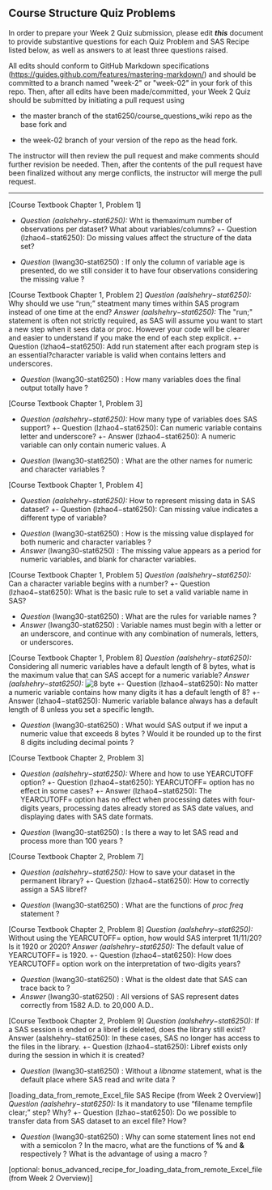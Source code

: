 ## Course Structure Quiz Problems

In order to prepare your Week 2 Quiz submission, please edit ***this*** document to provide substantive questions for each Quiz Problem and SAS Recipe listed below, as well as answers to at least three questions raised.

All edits should conform to GitHub Markdown specifications (https://guides.github.com/features/mastering-markdown/) and should be committed to a branch named "week-2" or "week-02" in your fork of this repo. Then, after all edits have been made/committed, your Week 2 Quiz should be submitted by initiating a pull request using

- the master branch of the stat6250/course_questions_wiki repo as the base fork and

- the week-02 branch of your version of the repo as the head fork.

The instructor will then review the pull request and make comments should further revision be needed. Then, after the contents of the pull request have been finalized without any merge conflicts, the instructor will merge the pull request.

********************************************************************************


[Course Textbook Chapter 1, Problem 1]
* *Question (aalshehry−stat6250):* Wht is themaximum number of observations per dataset? What about variables/columns?
 +- Question (lzhao4−stat6250): Do missing values affect the structure of the data set?
- *Question* (lwang30-stat6250) : If only the column of variable age is presented, do we still consider it to have four observations considering the missing value ?

[Course Textbook Chapter 1, Problem 2]
 *Question (aalshehry−stat6250):* Why should we use “run;” steatment many times within SAS program instead of one time at the end?
 *Answer (aalshehry−stat6250):* The "run;" statement is often not strictly required, as SAS will assume you want to start a new step when it sees data or proc. However your code will be clearer and easier to understand if you make the end of each step explicit.
 +- Question (lzhao4−stat6250): Add run statement after each program step is an essential?character variable is valid when contains letters and underscores.
- *Question* (lwang30-stat6250) : How many variables does the final output totally have ?

[Course Textbook Chapter 1, Problem 3]
 * *Question (aalshehry−stat6250):* How many type of variables does SAS support?
 +- Question (lzhao4−stat6250): Can numeric variable contains letter and underscore?
 +- Answer (lzhao4−stat6250): A numeric variable can only contain numeric values. A
- *Question* (lwang30-stat6250) : What are the other names for numeric and character variables ?

[Course Textbook Chapter 1, Problem 4]
* *Question (aalshehry−stat6250):* How to represent missing data in SAS dataset?
 +- Question (lzhao4−stat6250): Can missing value indicates a different type of variable?
- *Question* (lwang30-stat6250) : How is the missing value displayed for both numeric and character variables ?
- *Answer* (lwang30-stat6250) : The missing value appears as a period for numeric variables, and blank for character variables.

[Course Textbook Chapter 1, Problem 5]
 *Question (aalshehry−stat6250):* Can a character variable begins with a number?
 +- Question (lzhao4−stat6250): What is the basic rule to set a valid variable name in SAS?
- *Question* (lwang30-stat6250) : What are the rules for variable names ?
- *Answer* (lwang30-stat6250) : Variable names must begin with a letter or an underscore, and continue with any combination of numerals, letters, or underscores.

[Course Textbook Chapter 1, Problem 8]
 *Question (aalshehry−stat6250):* Considering all numeric variables have a default length of 8 bytes, what is the maximum value that can SAS accept for a numeric variable?
 *Answer (aalshehry−stat6250):* ![8 byte](https://github.com/aalshehry-stat6250/course-questions-wiki/blob/Week-2/week-02/8byte.JPG?raw=true)
 +- Question (lzhao4−stat6250): No matter a numeric variable contains how many digits it has a default length of 8?
 +- Answer (lzhao4−stat6250): Numeric variable balance always has a default length of 8 unless you set a specific length.
- *Question* (lwang30-stat6250) : What would SAS output if we input a numeric value that exceeds 8 bytes ? Would it be rounded up to the first 8 digits including decimal points ?

[Course Textbook Chapter 2, Problem 3]
* *Question (aalshehry−stat6250):* Where and how to use YEARCUTOFF option?
 +- Question (lzhao4−stat6250):  YEARCUTOFF= option has no effect in some cases?
 +- Answer (lzhao4−stat6250): The YEARCUTOFF= option has no effect when processing dates with four-digits years, processing dates already stored as SAS date values, and displaying dates with SAS date formats.
- *Question* (lwang30-stat6250) : Is there a way to let SAS read and process more than 100 years ?

[Course Textbook Chapter 2, Problem 7]
* *Question (aalshehry−stat6250):* How to save your dataset in the permanent library?
 +- Question (lzhao4−stat6250): How to correctly assign a SAS libref?
- *Question* (lwang30-stat6250) : What are the functions of *proc freq* statement ?

[Course Textbook Chapter 2, Problem 8]
 *Question (aalshehry−stat6250):* Without using the YEARCUTOFF= option, how would SAS interpret 11/11/20? Is it 1920 or 2020?
 *Answer (aalshehry−stat6250):* The default value of YEARCUTOFF= is 1920.
 +- Question (lzhao4−stat6250): How does YEARCUTOFF= option work on the interpretation of two-digits years?
- *Question* (lwang30-stat6250) : What is the oldest date that SAS can trace back to ? 
- *Answer* (lwang30-stat6250) : All versions of SAS represent dates correctly from 1582 A.D. to 20,000 A.D..

[Course Textbook Chapter 2, Problem 9]
*Question (aalshehry−stat6250):* If a SAS session is ended or a libref is deleted, does the library still exist?
Answer (aalshehry−stat6250): In these cases, SAS no longer has access to the files in the library.
 +- Question (lzhao4−stat6250): Libref exists only during the session in which it is created?
- *Question* (lwang30-stat6250) : Without a *libname* statement, what is the default place where SAS read and write data ? 

[loading_data_from_remote_Excel_file SAS Recipe (from Week 2 Overview)]
 *Question (aalshehry−stat6250):* Is it mandatory to use “filename tempfile clear;” step? Why?
 +- Question (lzhao−stat6250): Do we possible to transfer data from SAS dataset to an excel file? How? 
- *Question* (lwang30-stat6250) : Why can some statement lines not end with a semicolon ? In the macro, what are the functions of **%** and **&** respectively ? What is the advantage of using a macro ? 

[optional: bonus_advanced_recipe_for_loading_data_from_remote_Excel_file (from Week 2 Overview)]

